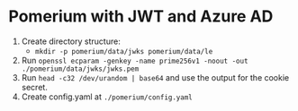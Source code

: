 # Pomerium with JWT and Azure AD

1. Create directory structure:
    - `mkdir -p pomerium/data/jwks pomerium/data/le`
2. Run `openssl ecparam -genkey -name prime256v1 -noout -out ./pomerium/data/jwks/jwks.pem`
3. Run `head -c32 /dev/urandom | base64` and use the output for the cookie secret.
4. Create config.yaml at `./pomerium/config.yaml`